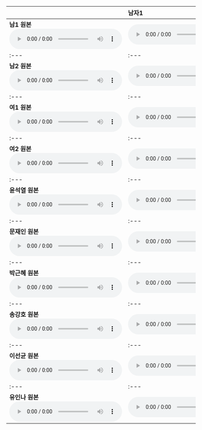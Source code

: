 | | **남자1** | **남자2** | **여자1** | **여자2** | **윤석열** | **문재인** | **박근혜** | **송강호** | **이선균** | **유인나** |
| :--- | :--- | :--- | :--- | :--- | :--- | :--- | :--- | :--- | :--- | :--- |
| **남1 원본** <audio src="files/hubert-discrete/남1.wav" controls preload/> | <audio src="files/hubert-discrete/남1-남1__denoised.wav" controls preload/> | <audio src="files/hubert-discrete/남1-남2__denoised.wav" controls preload/> | <audio src="files/hubert-discrete/남1-여1__denoised.wav" controls preload/> | <audio src="files/hubert-discrete/남1-여2__denoised.wav" controls preload/> | <audio src="files/hubert-discrete/남1-윤석열__denoised.wav" controls preload/> | <audio src="files/hubert-discrete/남1-문재인__denoised.wav" controls preload/> | <audio src="files/hubert-discrete/남1-박근혜__denoised.wav" controls preload/> | <audio src="files/hubert-discrete/남1-송강호__denoised.wav" controls preload/> | <audio src="files/hubert-discrete/남1-이선균__denoised.wav" controls preload/> | <audio src="files/hubert-discrete/남1-유인나__denoised.wav" controls preload/> |
| :--- | :--- | :--- | :--- | :--- | :--- | :--- | :--- | :--- | :--- | :--- |
| **남2 원본** <audio src="files/hubert-discrete/남2.wav" controls preload/> | <audio src="files/hubert-discrete/남2-남1__denoised.wav" controls preload/> | <audio src="files/hubert-discrete/남2-남2__denoised.wav" controls preload/> | <audio src="files/hubert-discrete/남2-여1__denoised.wav" controls preload/> | <audio src="files/hubert-discrete/남2-여2__denoised.wav" controls preload/> | <audio src="files/hubert-discrete/남2-윤석열__denoised.wav" controls preload/> | <audio src="files/hubert-discrete/남2-문재인__denoised.wav" controls preload/> | <audio src="files/hubert-discrete/남2-박근혜__denoised.wav" controls preload/> | <audio src="files/hubert-discrete/남2-송강호__denoised.wav" controls preload/> | <audio src="files/hubert-discrete/남2-이선균__denoised.wav" controls preload/> | <audio src="files/hubert-discrete/남2-유인나__denoised.wav" controls preload/> |
| :--- | :--- | :--- | :--- | :--- | :--- | :--- | :--- | :--- | :--- | :--- |
| **여1 원본** <audio src="files/hubert-discrete/여1.wav" controls preload/> | <audio src="files/hubert-discrete/여1-남1__denoised.wav" controls preload/> | <audio src="files/hubert-discrete/여1-남2__denoised.wav" controls preload/> | <audio src="files/hubert-discrete/여1-여1__denoised.wav" controls preload/> | <audio src="files/hubert-discrete/여1-여2__denoised.wav" controls preload/> | <audio src="files/hubert-discrete/여1-윤석열__denoised.wav" controls preload/> | <audio src="files/hubert-discrete/여1-문재인__denoised.wav" controls preload/> | <audio src="files/hubert-discrete/여1-박근혜__denoised.wav" controls preload/> | <audio src="files/hubert-discrete/여1-송강호__denoised.wav" controls preload/> | <audio src="files/hubert-discrete/여1-이선균__denoised.wav" controls preload/> | <audio src="files/hubert-discrete/여1-유인나__denoised.wav" controls preload/> |
| :--- | :--- | :--- | :--- | :--- | :--- | :--- | :--- | :--- | :--- | :--- |
| **여2 원본** <audio src="files/hubert-discrete/여2.wav" controls preload/> | <audio src="files/hubert-discrete/여2-남1__denoised.wav" controls preload/> | <audio src="files/hubert-discrete/여2-남2__denoised.wav" controls preload/> | <audio src="files/hubert-discrete/여2-여1__denoised.wav" controls preload/> | <audio src="files/hubert-discrete/여2-여2__denoised.wav" controls preload/> | <audio src="files/hubert-discrete/여2-윤석열__denoised.wav" controls preload/> | <audio src="files/hubert-discrete/여2-문재인__denoised.wav" controls preload/> | <audio src="files/hubert-discrete/여2-박근혜__denoised.wav" controls preload/> | <audio src="files/hubert-discrete/여2-송강호__denoised.wav" controls preload/> | <audio src="files/hubert-discrete/여2-이선균__denoised.wav" controls preload/> | <audio src="files/hubert-discrete/여2-유인나__denoised.wav" controls preload/> |
| :--- | :--- | :--- | :--- | :--- | :--- | :--- | :--- | :--- | :--- | :--- |
| **윤석열 원본** <audio src="files/hubert-discrete/윤석열.wav" controls preload/> | <audio src="files/hubert-discrete/윤석열-남1__denoised.wav" controls preload/> | <audio src="files/hubert-discrete/윤석열-남2__denoised.wav" controls preload/> | <audio src="files/hubert-discrete/윤석열-여1__denoised.wav" controls preload/> | <audio src="files/hubert-discrete/윤석열-여2__denoised.wav" controls preload/> | <audio src="files/hubert-discrete/윤석열-윤석열__denoised.wav" controls preload/> | <audio src="files/hubert-discrete/윤석열-문재인__denoised.wav" controls preload/> | <audio src="files/hubert-discrete/윤석열-박근혜__denoised.wav" controls preload/> | <audio src="files/hubert-discrete/윤석열-송강호__denoised.wav" controls preload/> | <audio src="files/hubert-discrete/윤석열-이선균__denoised.wav" controls preload/> | <audio src="files/hubert-discrete/윤석열-유인나__denoised.wav" controls preload/> |
| :--- | :--- | :--- | :--- | :--- | :--- | :--- | :--- | :--- | :--- | :--- |
| **문재인 원본** <audio src="files/hubert-discrete/문재인.wav" controls preload/> | <audio src="files/hubert-discrete/문재인-남1__denoised.wav" controls preload/> | <audio src="files/hubert-discrete/문재인-남2__denoised.wav" controls preload/> | <audio src="files/hubert-discrete/문재인-여1__denoised.wav" controls preload/> | <audio src="files/hubert-discrete/문재인-여2__denoised.wav" controls preload/> | <audio src="files/hubert-discrete/문재인-윤석열__denoised.wav" controls preload/> | <audio src="files/hubert-discrete/문재인-문재인__denoised.wav" controls preload/> | <audio src="files/hubert-discrete/문재인-박근혜__denoised.wav" controls preload/> | <audio src="files/hubert-discrete/문재인-송강호__denoised.wav" controls preload/> | <audio src="files/hubert-discrete/문재인-이선균__denoised.wav" controls preload/> | <audio src="files/hubert-discrete/문재인-유인나__denoised.wav" controls preload/> |
| :--- | :--- | :--- | :--- | :--- | :--- | :--- | :--- | :--- | :--- | :--- |
| **박근혜 원본** <audio src="files/hubert-discrete/박근혜.wav" controls preload/> | <audio src="files/hubert-discrete/박근혜-남1__denoised.wav" controls preload/> | <audio src="files/hubert-discrete/박근혜-남2__denoised.wav" controls preload/> | <audio src="files/hubert-discrete/박근혜-여1__denoised.wav" controls preload/> | <audio src="files/hubert-discrete/박근혜-여2__denoised.wav" controls preload/> | <audio src="files/hubert-discrete/박근혜-윤석열__denoised.wav" controls preload/> | <audio src="files/hubert-discrete/박근혜-문재인__denoised.wav" controls preload/> | <audio src="files/hubert-discrete/박근혜-박근혜__denoised.wav" controls preload/> | <audio src="files/hubert-discrete/박근혜-송강호__denoised.wav" controls preload/> | <audio src="files/hubert-discrete/박근혜-이선균__denoised.wav" controls preload/> | <audio src="files/hubert-discrete/박근혜-유인나__denoised.wav" controls preload/> |
| :--- | :--- | :--- | :--- | :--- | :--- | :--- | :--- | :--- | :--- | :--- |
| **송강호 원본** <audio src="files/hubert-discrete/송강호.wav" controls preload/> | <audio src="files/hubert-discrete/송강호-남1__denoised.wav" controls preload/> | <audio src="files/hubert-discrete/송강호-남2__denoised.wav" controls preload/> | <audio src="files/hubert-discrete/송강호-여1__denoised.wav" controls preload/> | <audio src="files/hubert-discrete/송강호-여2__denoised.wav" controls preload/> | <audio src="files/hubert-discrete/송강호-윤석열__denoised.wav" controls preload/> | <audio src="files/hubert-discrete/송강호-문재인__denoised.wav" controls preload/> | <audio src="files/hubert-discrete/송강호-박근혜__denoised.wav" controls preload/> | <audio src="files/hubert-discrete/송강호-송강호__denoised.wav" controls preload/> | <audio src="files/hubert-discrete/송강호-이선균__denoised.wav" controls preload/> | <audio src="files/hubert-discrete/송강호-유인나__denoised.wav" controls preload/> |
| :--- | :--- | :--- | :--- | :--- | :--- | :--- | :--- | :--- | :--- | :--- |
| **이선균 원본** <audio src="files/hubert-discrete/이선균.wav" controls preload/> | <audio src="files/hubert-discrete/이선균-남1__denoised.wav" controls preload/> | <audio src="files/hubert-discrete/이선균-남2__denoised.wav" controls preload/> | <audio src="files/hubert-discrete/이선균-여1__denoised.wav" controls preload/> | <audio src="files/hubert-discrete/이선균-여2__denoised.wav" controls preload/> | <audio src="files/hubert-discrete/이선균-윤석열__denoised.wav" controls preload/> | <audio src="files/hubert-discrete/이선균-문재인__denoised.wav" controls preload/> | <audio src="files/hubert-discrete/이선균-박근혜__denoised.wav" controls preload/> | <audio src="files/hubert-discrete/이선균-송강호__denoised.wav" controls preload/> | <audio src="files/hubert-discrete/이선균-이선균__denoised.wav" controls preload/> | <audio src="files/hubert-discrete/이선균-유인나__denoised.wav" controls preload/> |
| :--- | :--- | :--- | :--- | :--- | :--- | :--- | :--- | :--- | :--- | :--- |
| **유인나 원본** <audio src="files/hubert-discrete/유인나.wav" controls preload/> | <audio src="files/hubert-discrete/유인나-남1__denoised.wav" controls preload/> | <audio src="files/hubert-discrete/유인나-남2__denoised.wav" controls preload/> | <audio src="files/hubert-discrete/유인나-여1__denoised.wav" controls preload/> | <audio src="files/hubert-discrete/유인나-여2__denoised.wav" controls preload/> | <audio src="files/hubert-discrete/유인나-윤석열__denoised.wav" controls preload/> | <audio src="files/hubert-discrete/유인나-문재인__denoised.wav" controls preload/> | <audio src="files/hubert-discrete/유인나-박근혜__denoised.wav" controls preload/> | <audio src="files/hubert-discrete/유인나-송강호__denoised.wav" controls preload/> | <audio src="files/hubert-discrete/유인나-이선균__denoised.wav" controls preload/> | <audio src="files/hubert-discrete/유인나-유인나__denoised.wav" controls preload/> |
